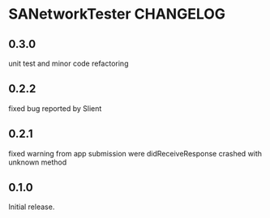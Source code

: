 # SANetworkTester CHANGELOG

## 0.3.0
unit test and minor code refactoring

## 0.2.2
fixed bug reported by Slient

## 0.2.1
fixed warning from app submission were didReceiveResponse crashed with unknown method

## 0.1.0

Initial release.

